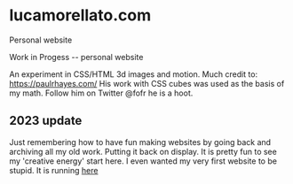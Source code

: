 # lucamorellato.com
Personal website

Work in Progess -- personal website

An experiment in CSS/HTML 3d images and motion. Much credit to: https://paulrhayes.com/ His work with CSS cubes was used as the basis of my math. Follow him on Twitter @fofr he is a hoot.


## 2023 update

Just remembering how to have fun making websites by going back and archiving all my old work. Putting it back on display. It is pretty fun to see my 'creative energy' start here. I even wanted my very first website to be stupid. It is running [here](https://lucamorellato.com/retro/v1/)
